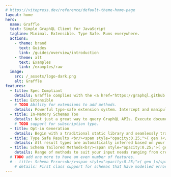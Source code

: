 ```yaml
---
# https://vitepress.dev/reference/default-theme-home-page
layout: home
hero:
  name: Graffle
  text: Simple GraphQL Client for JavaScript
  tagline: Minimal. Extensible. Type Safe. Runs everywhere.
  actions:
    - theme: brand
      text: Guides 
      link: /guides/overview/introduction
    - theme: alt
      text: Examples
      link: /examples/raw
  image:
    src: /_assets/logo-dark.png
    alt: Graffle
features:
  - title: Spec Compliant
    details: Graffle complies with the <a href="https://graphql.github.io/graphql-over-http">GraphQL over HTTP</a> and <a href="">GraphQL Multipart Request</a> specifications.
  - title: Extensible
    # TODO Ability for extensions to add methods.
    details: Powerful type-safe extension system. Intercept and manipulate inputs, outputs, and core with hooks; Add new methods; And more.
  - title: In-Memory Schemas Too
    details: Not just a great way to query GraphQL APIs. Execute documents against in memory schemas just as easily with nearly the same interface.
    # TODO support for subscription type.
  - title: Opt-in Generation
    details: Begin with a traditional static library and seamlessly transition to a more powerful generated one when you want.
  - title: Type Safe Results <br/><span style="opacity:0.25;">( gen )</span>
    details: All result types are automatically inferred based on your document structure across all GraphQL features including selection sets, directives, fragments, interfaces, and unions.
  - title: Schema Tailored Methods<br/><span style="opacity:0.25;">( gen )</span>
    details: Range of methods to suit your input needs ranging from creating whole documents to selecting on exactly one Query Mutation or Subscription field.
  # TODO add one more to have an even number of features.
  # - title: Schema Errors<br/><span style="opacity:0.25;">( gen )</span>
    # details: First class support for schemas that have modelled errors into their design. Result Fields can be made to throw on errors or automatically map to error classes.
---
```


<style>
.VPHomeHero img {
  filter: opacity(0.85);
}

html.dark .VPHomeHero img {
  filter: invert(1) opacity(0.9);
}
</style>
